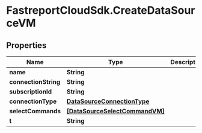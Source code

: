 # FastreportCloudSdk.CreateDataSourceVM

## Properties

Name | Type | Description | Notes
------------ | ------------- | ------------- | -------------
**name** | **String** |  | [optional] 
**connectionString** | **String** |  | 
**subscriptionId** | **String** |  | 
**connectionType** | [**DataSourceConnectionType**](DataSourceConnectionType.md) |  | [optional] 
**selectCommands** | [**[DataSourceSelectCommandVM]**](DataSourceSelectCommandVM.md) |  | [optional] 
**t** | **String** |  | 


